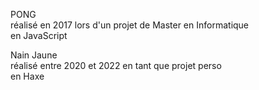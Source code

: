 <html>
<head>
</head>
<body>
	<p>
	<a href="/pong/pong3D.html" style="text-decoration: none;">PONG</a>
	<br>
	réalisé en 2017 lors d'un projet de Master en Informatique
	<br>
	en JavaScript
	</p>
	<p>
	<a href="/NainJaune/web/index.html" style="text-decoration: none;">Nain Jaune</a>
	<br>
	réalisé entre 2020 et 2022 en tant que projet perso
	<br>
	en Haxe
	</p>
</body>
</html>
